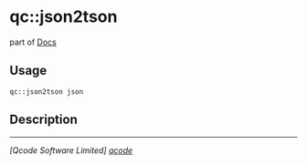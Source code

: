 qc::json2tson
=============

part of [Docs](.)

Usage
-----
`qc::json2tson json`

Description
-----------


----------------------------------
*[Qcode Software Limited] [qcode]*

[qcode]: http://www.qcode.co.uk "Qcode Software"